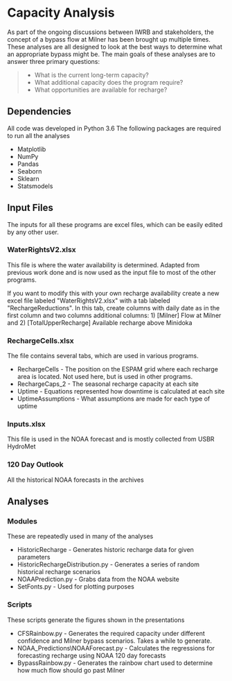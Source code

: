 # Capacity Analysis

As part of the ongoing discussions between IWRB and stakeholders, the concept of a bypass flow at Milner has been brought up multiple times. These analyses are all designed to look at the best ways to determine what an appropriate bypass might be. The main goals of these analyses are to answer three primary questions:
> * What is the current long-term capacity?
> * What additional capacity does the program require?
> * What opportunities are available for recharge?




## Dependencies

All code was developed in Python 3.6
The following packages are required to run all the analyses

* Matplotlib
* NumPy
* Pandas
* Seaborn
* Sklearn
* Statsmodels




## Input Files

The inputs for all these programs are excel files, which can be easily edited by any other user.

### WaterRightsV2.xlsx
This file is where the water availability is determined. Adapted from previous work done and is now used as the input file to most of the other programs. 

If you want to modify this with your own recharge availability create a new excel file labeled "WaterRightsV2.xlsx" with a tab labeled "RechargeReductions". In this tab, create columns with daily date as in the first column and two columns additional columns: 1) [Milner] Flow at Milner and 2) [TotalUpperRecharge] Available recharge above Minidoka


### RechargeCells.xlsx
The file contains several tabs, which are used in various programs.
* RechargeCells - The position on the ESPAM grid where each recharge area is located. Not used here, but is used in other programs.
* RechargeCaps_2 - The seasonal recharge capacity at each site
* Uptime - Equations represented how downtime is calculated at each site
* UptimeAssumptions - What assumptions are made for each type of uptime

### Inputs.xlsx
This file is used in the NOAA forecast and is mostly collected from USBR HydroMet

### 120 Day Outlook
All the historical NOAA forecasts in the archives

## Analyses


### Modules
These are repeatedly used in many of the analyses
* HistoricRecharge - Generates historic recharge data for given parameters
* HistoricRechargeDistribution.py -  Generates a series of random historical recharge scenarios
* NOAAPrediction.py - Grabs data from the NOAA website
* SetFonts.py - Used for plotting purposes


### Scripts
These scripts generate the figures shown in the presentations 
* CFSRainbow.py - Generates the required capacity under different confidence and Milner bypass scenarios. Takes a while to generate.
* NOAA_Predictions\NOAAForecast.py - Calculates the regressions for forecasting recharge using NOAA 120 day forecasts
* BypassRainbow.py - Generates the rainbow chart used to determine how much flow should go past Milner
